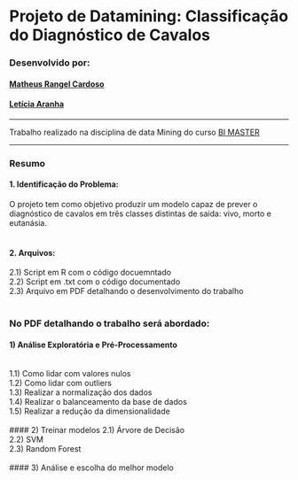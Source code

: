 # Projeto de Datamining: Classificação do Diagnóstico de Cavalos

### Desenvolvido por:

#### [Matheus Rangel Cardoso](https://github.com/MatheusRangelCardoso)
#### [Letícia Aranha](https://github.com/let-aranha)

---

Trabalho realizado na disciplina de data Mining do curso [BI MASTER](https://ica.puc-rio.ai/bi-master)

---

### Resumo
#### 1.	Identificação do Problema:
O projeto tem como objetivo produzir um modelo capaz de prever o diagnóstico de cavalos em três classes distintas de saída: vivo, morto e eutanásia.
<br>
<br>
#### 2.	Arquivos:
2.1) Script em R com o código docuemntado
<br>
2.2) Script em .txt com o código documentado
<br>
2.3) Arquivo em PDF detalhando o desenvolvimento do trabalho
<br>
<br>
### No PDF detalhando o trabalho será abordado:
#### 1) Análise Exploratória e Pré-Processamento	
<br>
1.1)	Como lidar com valores nulos
<br>
1.2) Como lidar com outliers
<br>
1.3) Realizar a normalização	dos dados
<br>
1.4) Realizar o	balanceamento	da base de dados
<br>
1.5)	Realizar a redução da dimensionalidade
<br>
<br>
#### 2) Treinar modelos
2.1)	Árvore de Decisão
<br>
2.2)	SVM
<br>
2.3)	Random Forest
<br>
<br>
#### 3) Análise e escolha do melhor modelo
